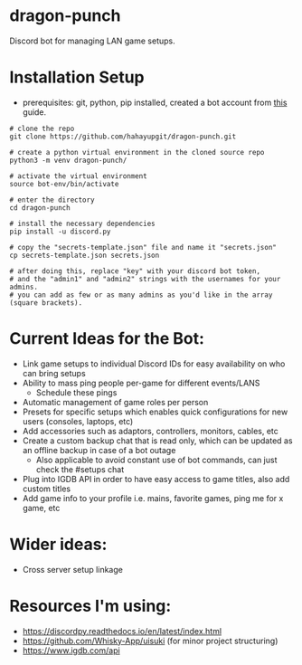 # dragon-punch
Discord bot for managing LAN game setups.

# Installation Setup
- prerequisites: git, python, pip installed, created a bot account from [this](https://discordpy.readthedocs.io/en/latest/discord.html) guide.
```
# clone the repo
git clone https://github.com/hahayupgit/dragon-punch.git

# create a python virtual environment in the cloned source repo
python3 -m venv dragon-punch/

# activate the virtual environment 
source bot-env/bin/activate

# enter the directory
cd dragon-punch

# install the necessary dependencies
pip install -u discord.py

# copy the "secrets-template.json" file and name it "secrets.json"
cp secrets-template.json secrets.json

# after doing this, replace "key" with your discord bot token,
# and the "admin1" and "admin2" strings with the usernames for your admins. 
# you can add as few or as many admins as you'd like in the array (square brackets).
```

# Current Ideas for the Bot:
- Link game setups to individual Discord IDs for easy availability on who can bring setups
- Ability to mass ping people per-game for different events/LANS
    - Schedule these pings
- Automatic management of game roles per person
- Presets for specific setups which enables quick configurations for new users (consoles, laptops, etc)
- Add accessories such as adaptors, controllers, monitors, cables, etc
- Create a custom backup chat that is read only, which can be updated as an offline backup in case of a bot outage
    - Also applicable to avoid constant use of bot commands, can just check the #setups chat
- Plug into IGDB API in order to have easy access to game titles, also add custom titles
- Add game info to your profile i.e. mains, favorite games, ping me for x game, etc

# Wider ideas:
- Cross server setup linkage


# Resources I'm using:
- https://discordpy.readthedocs.io/en/latest/index.html
- https://github.com/Whisky-App/uisuki (for minor project structuring)
- https://www.igdb.com/api
